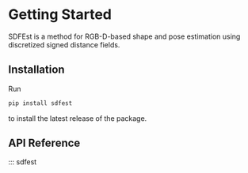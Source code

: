 # Getting Started

SDFEst is a method for RGB-D-based shape and pose estimation using discretized signed distance fields.

## Installation
Run
```bash
pip install sdfest
```
to install the latest release of the package.

## API Reference
::: sdfest
